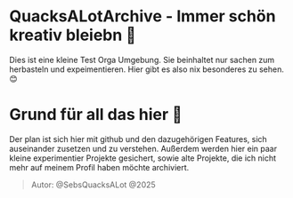 # QuacksALotArchive - Immer schön kreativ bleiebn 🧪
Dies ist eine kleine Test Orga Umgebung. Sie beinhaltet nur sachen zum herbasteln und expeimentieren. Hier gibt es also nix besonderes zu sehen. 😊

# Grund für all das hier 🤔
Der plan ist sich hier mit github und den dazugehörigen Features, sich auseinander zusetzen und zu verstehen. Außerdem werden hier ein paar kleine experimentier Projekte gesichert, sowie alte Projekte, die ich nicht mehr auf meinem Profil haben möchte archiviert.

> Autor: @SebsQuacksALot @2025
